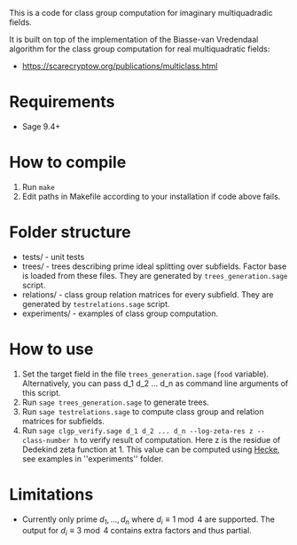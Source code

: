 This is a code for class group computation for imaginary multiquadradic fields.

It is built on top of the implementation of the Biasse-van Vredendaal algorithm for the class group computation for real multiquadratic fields:
* https://scarecryptow.org/publications/multiclass.html

# Requirements
* Sage 9.4+

# How to compile
1. Run ```make```
2. Edit paths in Makefile according to your installation if code above fails.

# Folder structure
* tests/ - unit tests
* trees/ - trees describing prime ideal splitting over subfields. Factor base is loaded from these files. They are generated by ```trees_generation.sage``` script.
* relations/ - class group relation matrices for every subfield. They are generated by ```testrelations.sage``` script.
* experiments/ - examples of class group computation.

# How to use
1. Set the target field in the file ```trees_generation.sage``` (```food``` variable). Alternatively, you can pass d_1 d_2 ... d_n as command line arguments of this script.
2. Run ```sage trees_generation.sage``` to generate trees.
3. Run ```sage testrelations.sage``` to compute class group and relation matrices for subfields.
4. Run ```sage clgp_verify.sage d_1 d_2 ... d_n --log-zeta-res z --class-number h``` to verify result of computation. Here z is the residue of Dedekind zeta function at 1. This value can be computed using [Hecke](https://www.thofma.com/Hecke.jl/dev/), see examples in ''experiments'' folder.

# Limitations
* Currently only prime $d_1, ..., d_n$ where $d_i \equiv 1 \bmod 4$ are supported. The output for $d_i \equiv 3 \bmod 4$ contains extra factors and thus partial.
